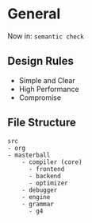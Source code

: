 # General

Now in: `semantic check`



## Design Rules

- Simple and Clear
- High Performance
- Compromise



## File Structure

```
src
- org
- masterball
    - compiler (core)
      - frontend
      - backend
      - optimizer
    - debugger
    - engine
    - grammar
      - g4  
```
